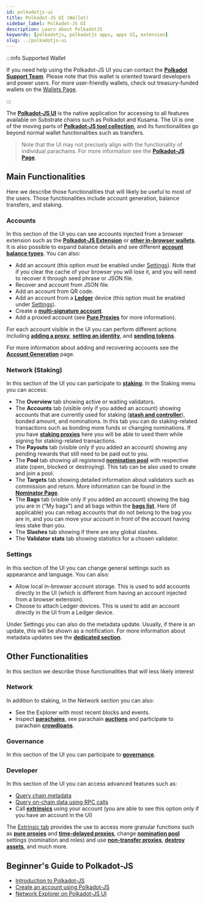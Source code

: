 ```yaml
---
id: polkadotjs-ui
title: Polkadot-JS UI (Wallet)
sidebar_label: Polkadot-JS UI
description: Learn about PolkadotJS
keywords: [polkadotjs, polkadotjs apps, apps UI, extension]
slug: ../polkadotjs-ui
---
```


:::info Supported Wallet

If you need help using the Polkadot-JS UI you can contact the
[**Polkadot Support Team**](https://support.polkadot.network/support/home). Please note that this
wallet is oriented toward developers and power users. For more user-friendly wallets, check out
treasury-funded wallets on the [Wallets Page](./../general/wallets.md).

:::

The [**Polkadot-JS UI**](https://polkadot.js.org/apps/#/explorer) is the native application for
accessing to all features available on Substrate chains such as Polkadot and Kusama. The UI is one
of the moving parts of [**Polkadot-JS tool collection**](./polkadotjs.md), and its functionalities
go beyond normal wallet functionalities such as transfers.

> Note that the UI may not precisely align with the functionality of individual parachains. For more
> information see the [**Polkadot-JS Page**](./polkadotjs.md#polkadot-js-api).

## Main Functionalities

Here we describe those functionalities that will likely be useful to most of the users. Those
functionalities include account generation, balance transfers, and staking.

### Accounts

In this section of the UI you can see accounts injected from a browser extension such as the
[**Polkadot-JS Extension**](./polkadotjs.md#polkadot-js-extension) or
[**other in-browser wallets**](./wallets.md#browser-extensions). It is also possible to expand
balance details and see different
[**account balance types**](../learn/learn-accounts.md#account-balance-types). You can also:

- Add an account (this option must be enabled under [Settings](#settings)). Note that if you clear
  the cache of your browser you will lose it, and you will need to recover it through seed phrase or
  JSON file.
- Recover and account from JSON file.
- Add an account from QR code.
- Add an account from a [**Ledger**](./ledger.md) device (this option must be enabled under
  [Settings](#settings)).
- Create a [**multi-signature account**](../learn/learn-account-multisig.md).
- Add a proxied account (see
  [**Pure Proxies**](../learn/learn-proxies.md#anonymous-proxy-pure-proxy) for more information).

For each account visible in the UI you can perform different actions including
[**adding a proxy**](../learn/learn-proxies.md),
[**setting an identity**](../learn/learn-identity.md), and
[**sending tokens**](../learn/learn-balance-transfers.md).

For more information about adding and recovering accounts see the
[**Account Generation**](../learn/learn-account-generation.md) page.

### Network (Staking)

In this section of the UI you can participate to [**staking**](../learn/learn-staking.md). In the
Staking menu you can access:

- The **Overview** tab showing active or waiting validators.
- The **Accounts** tab (visible only if you added an account) showing accounts that are currently
  used for staking
  ([**stash and controller**](../learn/learn-staking.md#stash-and-controller-accounts-for-staking)),
  bonded amount, and nominations. In this tab you can do staking-related transactions such as
  bonding more funds or changing nominations. If you have
  [**staking proxies**](../learn/learn-staking-advanced.md#staking-proxies) here you will be able to
  used them while signing for staking-related transactions.
- The **Payouts** tab (visible only if you added an account) showing any pending rewards that still
  need to be paid out to you.
- The **Pool** tab showing all registered [**nomination pool**](../learn/learn-nomination-pools.md)
  with respective state (open, blocked or destroying). This tab can be also used to create and join
  a pool.
- The **Targets** tab showing detailed information about validators such as commission and return.
  More information can be found in the [**Nominator Page**](../learn/learn-nominator.md).
- The **Bags** tab (visible only if you added an account) showing the bag you are in ("My bags") and
  all bags within the [**bags list**](../learn/learn-staking-advanced.md#bags-list). Here (if
  applicable) you can rebag accounts that do not belong to the bag you are in, and you can move your
  account in front of the account having less stake than you.
- The **Slashes** tab showing if there are any global slashes.
- The **Validator stats** tab showing statistics for a chosen validator.

### Settings

In this section of the UI you can change general settings such as appearance and language. You can
also:

- Allow local in-browser account storage. This is used to add accounts directly in the UI (which is
  different from having an account injected from a browser extension).
- Choose to attach Ledger devices. This is used to add an account directly in the UI from a Ledger
  device.

Under Settings you can also do the metadata update. Usually, if there is an update, this will be
shown as a notification. For more information about metadata updates see the
[**dedicated section**](../learn/learn-extrinsics.md#metadata-updates).

## Other Functionalities

In this section we describe those functionalities that will less likely interest

### Network

In addition to staking, in the Network section you can also:

- See the Explorer with most recent blocks and events.
- Inspect [**parachains**](../learn/learn-parachains.md), see parachain
  [**auctions**](../learn/learn-auction.md) and participate to parachain
  [**crowdloans**](../learn/learn-crowdloans.md).

### Governance

In this section of the UI you can participate to [**governance**](../learn/learn-opengov.md).

### Developer

In this section of the UI you can access advanced features such as:

- [Query chain metadata](https://polkadot.js.org/apps/#/chainstate)
- [Query on-chain data using RPC calls](https://polkadot.js.org/apps/#/rpc)
- Call [**extrinsics**](../learn/learn-extrinsics.md) using your account (you are able to see this
  option only if you have an account in the UI)

The [Extrinsic tab](https://polkadot.js.org/apps/#/extrinsics) provides the use to access more
granular functions such as [**pure proxies**](../learn/learn-proxies#anonymous-proxy-pure-proxy) and
[**time-delayed proxies**](../learn/learn-proxies.md#time-delayed-proxy), change
[**nomination pool**](../learn/learn-nomination-pools.md) settings (nomination and roles) and use
[**non-transfer proxies**](../learn/learn-proxies.md#non-transfer-proxy),
[**destroy assets**](../learn/learn-assets.md#destroying-an-asset), and much more.

## Beginner's Guide to Polkadot-JS

- [Introduction to Polkadot-JS](https://www.youtube.com/watch?v=4EQqwGFV1D8)
- [Create an account using Polkadot-JS](https://www.youtube.com/watch?v=sy7lvAqyzkY)
- [Network Explorer on Polkadot-JS UI](https://www.youtube.com/watch?v=g4b4IWR6OrE)
